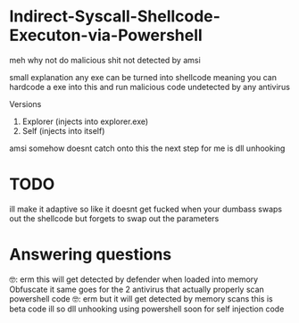 # Indirect-Syscall-Shellcode-Executon-via-Powershell
meh why not do malicious shit not detected by amsi

small explanation
any exe can be turned into shellcode meaning you can hardcode a exe into this and run malicious code undetected by any antivirus



Versions
1. Explorer (injects into explorer.exe)
2. Self (injects into itself)


amsi somehow doesnt catch onto this the next step for me is dll unhooking

# TODO 

ill make it adaptive so like it doesnt get fucked when your dumbass swaps out the shellcode but forgets to swap out the parameters

# Answering questions
🤓: erm this will get detected by defender when loaded into memory
Obfuscate it same goes for the 2 antivirus that actually properly scan powershell code
🤓: erm but it will get detected by memory scans
this is beta code ill so dll unhooking using powershell soon for self injection code
